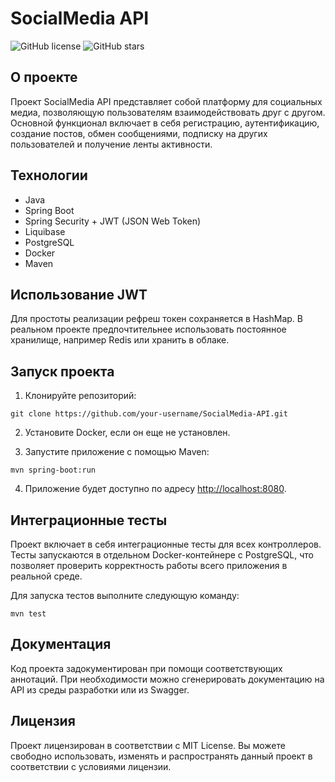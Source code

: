 # SocialMedia API

![GitHub license](https://img.shields.io/github/license/your-username/SocialMedia-API)
![GitHub stars](https://img.shields.io/github/stars/your-username/SocialMedia-API?style=social)

## О проекте

Проект SocialMedia API представляет собой платформу для социальных медиа, позволяющую пользователям взаимодействовать друг с другом. Основной функционал включает в себя регистрацию, аутентификацию, создание постов, обмен сообщениями, подписку на других пользователей и получение ленты активности.

## Технологии

- Java
- Spring Boot
- Spring Security + JWT (JSON Web Token)
- Liquibase
- PostgreSQL
- Docker
- Maven

## Использование JWT

Для простоты реализации рефреш токен сохраняется в HashMap. В реальном проекте предпочтительнее использовать постоянное хранилище, например Redis или хранить в облаке.

## Запуск проекта

1. Клонируйте репозиторий:

```
git clone https://github.com/your-username/SocialMedia-API.git
```

2. Установите Docker, если он еще не установлен.


3. Запустите приложение с помощью Maven:

```
mvn spring-boot:run
```

4. Приложение будет доступно по адресу [http://localhost:8080](http://localhost:8080).

## Интеграционные тесты

Проект включает в себя интеграционные тесты для всех контроллеров. Тесты запускаются в отдельном Docker-контейнере с PostgreSQL, что позволяет проверить корректность работы всего приложения в реальной среде.

Для запуска тестов выполните следующую команду:

```
mvn test
```

## Документация

Код проекта задокументирован при помощи соответствующих аннотаций. При необходимости можно сгенерировать документацию на API из среды разработки или из Swagger.

## Лицензия
Проект лицензирован в соответствии с MIT License. Вы можете свободно использовать, изменять и распространять данный проект в соответствии с условиями лицензии.
